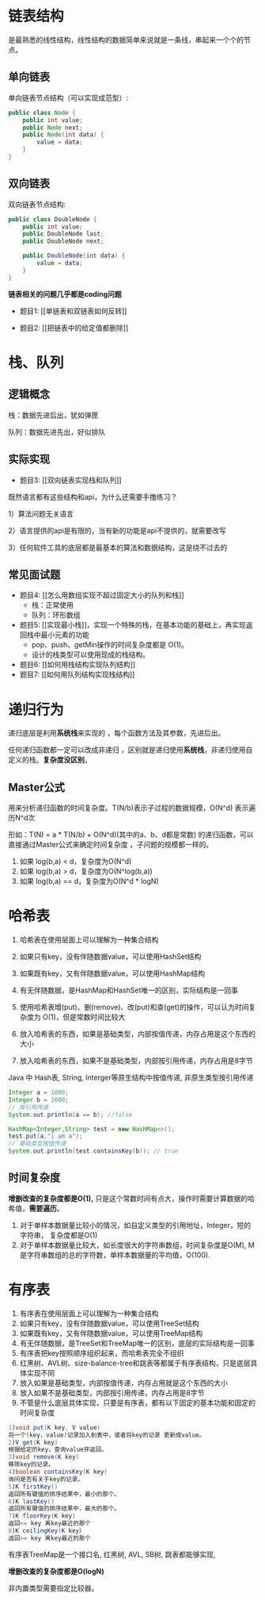 # 链表结构

是最熟悉的线性结构，线性结构的数据简单来说就是一条线，串起来一个个的节点。

## 单向链表

单向链表节点结构（可以实现成范型）:

```java
public class Node {
    public int value;
    public Node next;
    public Node(int data) {
        value = data;
    }
}
```

## 双向链表

双向链表节点结构:

```java
public class DoubleNode {
    public int value;
    public DoubleNode last;
    public DoubleNode next;

    public DoubleNode(int data) {
        value = data;
    }
}
```

**链表相关的问题几乎都是coding问题**

- 题目1: [[单链表和双链表如何反转]]

- 题目2: [[把链表中的给定值都删除]]

# 栈、队列

## 逻辑概念

栈：数据先进后出，犹如弹匣

队列：数据先进先出，好似排队

## 实际实现

- 题目3: [[双向链表实现栈和队列]]

既然语言都有这些结构和api，为什么还需要手撸练习？

1）算法问题无关语言

2）语言提供的api是有限的，当有新的功能是api不提供的，就需要改写

3）任何软件工具的底层都是最基本的算法和数据结构，这是绕不过去的

## 常见面试题

- 题目4: [[怎么用数组实现不超过固定大小的队列和栈]]
  - 栈：正常使用
  - 队列：环形数组
- 题目5: [[实现最小栈]]，实现一个特殊的栈，在基本功能的基础上，再实现返回栈中最小元素的功能  
  - pop、push、getMin操作的时间复杂度都是 O(1)。 
  - 设计的栈类型可以使用现成的栈结构。
- 题目6: [[如何用栈结构实现队列结构]]
- 题目7: [[如何用队列结构实现栈结构]]

# 递归行为

递归底层是利用**系统栈**来实现的 ，每个函数方法及其参数，先进后出。

任何递归函数都一定可以改成非递归 ，区别就是递归使用**系统栈**，非递归使用自定义的栈。**复杂度没区别**。

## Master公式

用来分析递归函数的时间复杂度。T(N/b)表示子过程的数据规模，O(N^d) 表示遍历N^d次

形如：T(N) = a * T(N/b) + O(N^d)(其中的a、b、d都是常数)  的递归函数，可以直接通过Master公式来确定时间复杂度 ，子问题的规模都一样的。

1. 如果 log(b,a) < d，复杂度为O(N^d) 
2. 如果 log(b,a) > d，复杂度为O(N^log(b,a)) 
3.  如果 log(b,a) == d，复杂度为O(N^d  * logN)  

# 哈希表

1. 哈希表在使用层面上可以理解为一种集合结构 
2. 如果只有key，没有伴随数据value，可以使用HashSet结构  
3. 如果既有key，又有伴随数据value，可以使用HashMap结构  
4. 有无伴随数据，是HashMap和HashSet唯一的区别，实际结构是一回事  
5. 使用哈希表增(put)、删(remove)、改(put)和查(get)的操作，可以认为时间复杂度为 O(1)，但是常数时间比较大 
6. 放入哈希表的东西，如果是基础类型，内部按值传递，内存占用是这个东西的大小   

7.  放入哈希表的东西，如果不是基础类型，内部按引用传递，内存占用是8字节  

Java 中 Hash表, String, Interger等原生结构中按值传递, 非原生类型按引用传递

```java
Integer a = 1000;
Integer b = 1000;
// 按引用传递
System.out.println(a == b); //false

HashMap<Integer,String> test = new HashMap<>();
test.put(a,"i am a");
// 基础类型按值传递
System.out.println(test.containsKey(b)); // true
```

## 时间复杂度

**增删改查的复杂度都是O(1),** 只是这个常数时间有点大，操作时需要计算数据的哈希值，**需要遍历**。

1. 对于单样本数据量比较小的情况，如自定义类型的引用地址，Integer，短的字符串， 复杂度都是O(1)
2. 对于单样本数据量比较大，如长度很大的字符串数组，时间复杂度是O(M), M是字符串数组的总的字符数，单样本数据量的平均值，O(100).

# 有序表

1. 有序表在使用层面上可以理解为一种集合结构 
2. 如果只有key，没有伴随数据value，可以使用TreeSet结构  
3. 如果既有key，又有伴随数据value，可以使用TreeMap结构  
4. 有无伴随数据，是TreeSet和TreeMap唯一的区别，底层的实际结构是一回事 
5. 有序表把key按照顺序组织起来，而哈希表完全不组织   
6. 红黑树、AVL树、size-balance-tree和跳表等都属于有序表结构，只是底层具体实现不同 
7. 放入如果是基础类型，内部按值传递，内存占用就是这个东西的大小 
8.  放入如果不是基础类型，内部按引用传递，内存占用是8字节  
9. 不管是什么底层具体实现，只要是有序表，都有以下固定的基本功能和固定的时间复杂度   

```java
1)void put(K key, V value)
将一个(key，value)记录加入到表中，或者将key的记录 更新成value。
2)V get(K key)
根据给定的key，查询value并返回。
3)void remove(K key)
移除key的记录。 
4)boolean containsKey(K key)
询问是否有关于key的记录。
5)K firstKey()
返回所有键值的排序结果中，最小的那个。
6)K lastKey()
返回所有键值的排序结果中，最大的那个。
7)K floorKey(K key)
返回<= key 离key最近的那个
8)K ceilingKey(K key）
返回>= key 离key最近的那个
```

有序表TreeMap是一个接口名, 红黑树, AVL, SB树, 跳表都能够实现, 

**增删改查的复杂度都是O(logN)**

非内置类型需要指定比较器。


